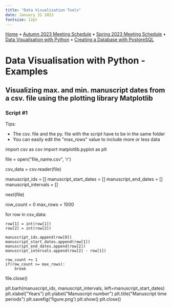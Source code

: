 ```yaml
---
title: "Data Visualisation Tools"
date: January 31 2023
fontsize: 12pt
---
```


[Home](/) &bull; [Autumn 2023 Meeting Schedule](/ProgramAutumn23.md) &bull; [Spring 2023 Meeting Schedule](/ProgramSpring23.md) &bull; [Data Visualisation with Python](/DataVisualisation.md) &bull; [Creating a Database with PostgreSQL](/PostgreSQL1.md) 


# Data Visualisation with Python - Examples

## Visualizing max. and min. manuscript dates from a csv. file using the plotting library Matplotlib

### Script #1

Tips: 
* The csv. file and the py. file with the script have to be in the same folder
* You can easily edit the "max_rows" value to include more or less data

import csv as csv
import matplotlib.pyplot as plt

file = open("file_name.csv", 'r')

csv_data = csv.reader(file)

manuscript_ids = []
manuscript_start_dates = []
manuscript_end_dates = []
manuscript_intervals = []

next(file)

row_count = 0
max_rows = 1000

for row in csv_data:
  
    row[1] = int(row[1])
    row[2] = int(row[2])

    manuscript_ids.append(row[0])
    manuscript_start_dates.append(row[1])
    manuscript_end_dates.append(row[2])
    manuscript_intervals.append(row[2] - row[1])

    row_count += 1
    if(row_count >= max_rows):
        break

file.close()
    
plt.barh(manuscript_ids, manuscript_intervals, left=manuscript_start_dates)
plt.xlabel("Years")
plt.ylabel("Manuscript number")
plt.title("Manuscript time periods")
plt.savefig('figure.png')
plt.show()
plt.close()